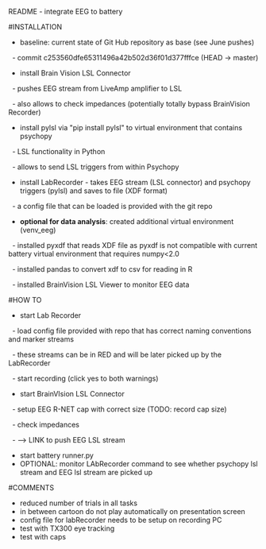 README - integrate EEG to battery



\#INSTALLATION



* baseline: current state of Git Hub repository as base (see June pushes)

 	- commit  c253560dfe65311496a42b502d36f01d377fffce (HEAD -> master)

* install Brain Vision LSL Connector

 	- pushes EEG stream from LiveAmp amplifier to LSL

 	- also allows to check impedances (potentially totally bypass BrainVision Recorder)

* install pylsl via "pip install pylsl" to virtual environment that contains psychopy

 	- LSL functionality in Python

 	- allows to send LSL triggers from within Psychopy

* install LabRecorder - takes EEG stream (LSL connector) and psychopy triggers (pylsl) and saves to file (XDF format)

 	- a config file that can be loaded is provided with the git repo

* **optional for data analysis**: created additional virtual environment (venv\_eeg)

 	- installed pyxdf that reads XDF file as pyxdf is not compatible with current battery virtual environment that requires numpy<2.0

 	- installed pandas to convert xdf to csv for reading in R

 	- installed BrainVision LSL Viewer to monitor EEG data



\#HOW TO



* start Lab Recorder

 	- load config file provided with repo that has correct naming conventions and marker streams

 	- these streams can be in RED and will be later picked up by the LabRecorder

 	- start recording (click yes to both warnings)

* start BrainVIsion LSL Connector

 	- setup EEG R-NET cap with correct size (TODO: record cap size)

 	- check impedances

 	- --> LINK to push EEG LSL stream

* start battery runner.py
* OPTIONAL: monitor LAbRecorder command to see whether psychopy lsl stream and EEG lsl stream are picked up





\#COMMENTS





* reduced number of trials in all tasks
* in between cartoon do not play automatically on presentation screen
* config file for labRecorder needs to be setup on recording PC
* test with TX300 eye tracking
* test with caps
